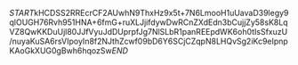 $START$kHCDSS2RREcrCF2AUwhN9ThxHz9x5t+7N6LmooH1uUavaD39legy9qlOUGH76Rvh951HNA+6fmG+ruXLJjifdywDwRCnZXdEdn3bCujjZy58sK8LqVZ8QwKKDuUjl80JJfVyuJdDUprpfJg7NlSLbR1panREEpdWK6oh0tIsSfxuzU/nuyaKuSA6rsVIpoyIn8f2NJthZcwf09bD6Y6SCjCZqpN8LHQvSg2iKc9eIpnpKAoGkXUG0gBwh6hqozSw$END$